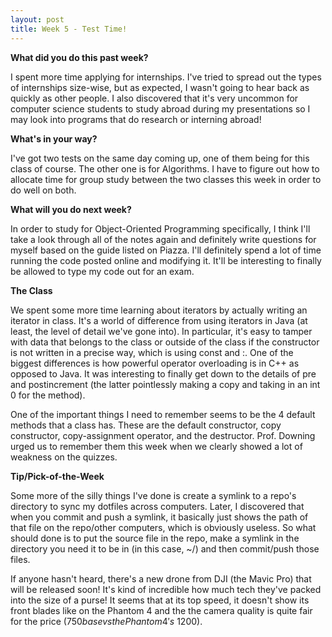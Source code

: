 ```yaml
---
layout: post
title: Week 5 - Test Time!
---
```


**What did you do this past week?**

I spent more time applying for internships. I've tried to spread out the types of internships size-wise, but as expected, I wasn't going to hear back as quickly as other people. I also discovered that it's very uncommon for computer science students to study abroad during my presentations so I may look into programs that do research or interning abroad!

**What's in your way?**

I've got two tests on the same day coming up, one of them being for this class of course. The other one is for Algorithms. I have to figure out how to allocate time for group study between the two classes this week in order to do well on both.

**What will you do next week?**

In order to study for Object-Oriented Programming specifically, I think I'll take a look through all of the notes again and definitely write questions for myself based on the guide listed on Piazza. I'll definitely spend a lot of time running the code posted online and modifying it. It'll be interesting to finally be allowed to type my code out for an exam.

**The Class**

We spent some more time learning about iterators by actually writing an iterator in class. It's a world of difference from using iterators in Java (at least, the level of detail we've gone into). In particular, it's easy to tamper with data that belongs to the class or outside of the class if the constructor is not written in a precise way, which is using const and :. One of the biggest differences is how powerful operator overloading is in C++ as opposed to Java. It was interesting to finally get down to the details of pre and postincrement (the latter pointlessly making a copy and taking in an int 0 for the method).

One of the important things I need to remember seems to be the 4 default methods that a class has. These are the default constructor, copy constructor, copy-assignment operator, and the destructor. Prof. Downing urged us to remember them this week when we clearly showed a lot of weakness on the quizzes.

**Tip/Pick-of-the-Week**

Some more of the silly things I've done is create a symlink to a repo's directory to sync my dotfiles across computers. Later, I discovered that when you commit and push a symlink, it basically just shows the path of that file on the repo/other computers, which is obviously useless. So what should done is to put the source file in the repo, make a symlink in the directory you need it to be in (in this case, ~/) and then commit/push those files.

If anyone hasn't heard, there's a new drone from DJI (the Mavic Pro) that will be released soon! It's kind of incredible how much tech they've packed into the size of a purse! It seems that at its top speed, it doesn't show its front blades like on the Phantom 4 and the the camera quality is quite fair for the price ($750 base vs the Phantom 4's ~$1200).
